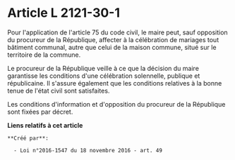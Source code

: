 # Article L 2121-30-1

Pour l'application de l'article 75 du code civil, le maire peut, sauf opposition du procureur de la République, affecter à la
célébration de mariages tout bâtiment communal, autre que celui de la maison commune, situé sur le territoire de la commune. 

Le procureur de la République veille à ce que la décision du maire garantisse les conditions d'une célébration solennelle,
publique et républicaine. Il s'assure également que les conditions relatives à la bonne tenue de l'état civil sont
satisfaites. 

Les conditions d'information et d'opposition du procureur de la République sont fixées par décret.

**Liens relatifs à cet article**

	**Créé par**:

	  - Loi n°2016-1547 du 18 novembre 2016 - art. 49
